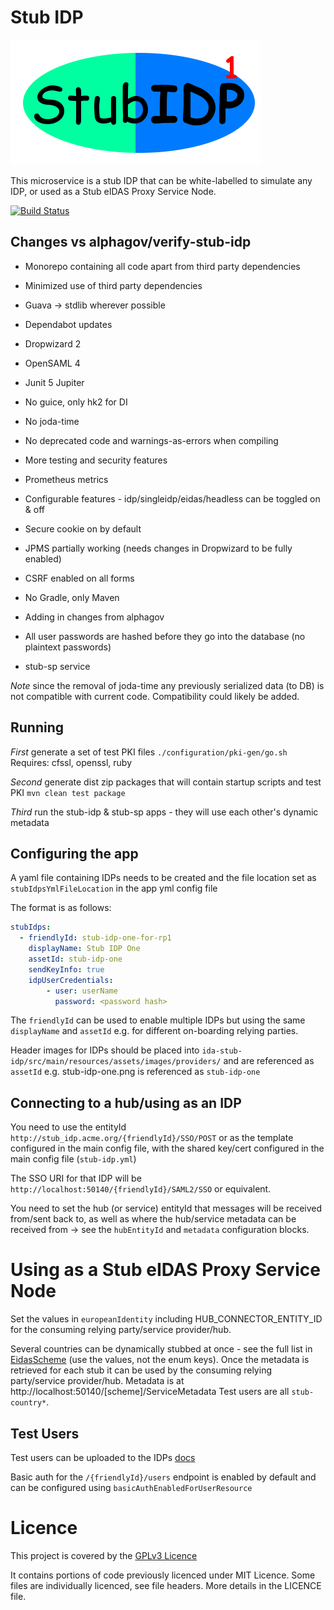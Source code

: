 # Stub IDP
![Stub IDP logo](././stub-idp/src/main/resources/assets/images/providers/stub-idp-one.png)

This microservice is a stub IDP that can be white-labelled to simulate any IDP, or used as a Stub eIDAS Proxy Service Node.

[![Build Status](https://travis-ci.org/stub-idp/stub-idp.svg?branch=monorepo)](https://travis-ci.org/stub-idp/stub-idp)

## Changes vs alphagov/verify-stub-idp

* Monorepo containing all code apart from third party dependencies
* Minimized use of third party dependencies
* Guava -> stdlib wherever possible
* Dependabot updates
* Dropwizard 2
* OpenSAML 4
* Junit 5 Jupiter
* No guice, only hk2 for DI
* No joda-time
* No deprecated code and warnings-as-errors when compiling


* More testing and security features
* Prometheus metrics
* Configurable features - idp/singleidp/eidas/headless can be toggled on & off
* Secure cookie on by default
* JPMS partially working (needs changes in Dropwizard to be fully enabled)
* CSRF enabled on all forms
* No Gradle, only Maven
* Adding in changes from alphagov
* All user passwords are hashed before they go into the database (no plaintext passwords) 
* stub-sp service

*Note* since the removal of joda-time any previously serialized data (to DB) is not compatible with current code. Compatibility could likely be added.

## Running

*First* generate a set of test PKI files `./configuration/pki-gen/go.sh`
Requires: cfssl, openssl, ruby

*Second* generate dist zip packages that will contain startup scripts and test PKI `mvn clean test package`

*Third* run the stub-idp & stub-sp apps - they will use each other's dynamic metadata

## Configuring the app

A yaml file containing IDPs needs to be created and the file location set as  `stubIdpsYmlFileLocation` in the app yml config file

The format is as follows:

```yaml
stubIdps:
  - friendlyId: stub-idp-one-for-rp1
    displayName: Stub IDP One
    assetId: stub-idp-one
    sendKeyInfo: true
    idpUserCredentials:
        - user: userName
          password: <password hash>
```

The `friendlyId` can be used to enable multiple IDPs but using the same `displayName` and `assetId` e.g. for different on-boarding relying parties.

Header images for IDPs should be placed into `ida-stub-idp/src/main/resources/assets/images/providers/` and are referenced as `assetId` e.g. stub-idp-one.png is referenced as `stub-idp-one`

## Connecting to a hub/using as an IDP

You need to use the entityId `http://stub_idp.acme.org/{friendlyId}/SSO/POST` or as the template configured in the main config file, with the shared key/cert configured in the main config file (`stub-idp.yml`)

The SSO URI for that IDP will be `http://localhost:50140/{friendlyId}/SAML2/SSO` or equivalent.

You need to set the hub (or service) entityId that messages will be received from/sent back to, as well as where the hub/service metadata can be received from -> see the `hubEntityId` and `metadata` configuration blocks.

# Using as a Stub eIDAS Proxy Service Node

Set the values in `europeanIdentity` including HUB_CONNECTOR_ENTITY_ID for the consuming relying party/service provider/hub.

Several countries can be dynamically stubbed at once - see the full list in [EidasScheme](src/main/java/uk/gov/ida/stub/idp/domain/EidasScheme.java) (use the values, not the enum keys).  Once the metadata is retrieved for each stub it can be used by the consuming relying party/service provider/hub.  Metadata is at http://localhost:50140/[scheme]/ServiceMetadata  Test users are all `stub-country*`.

## Test Users

Test users can be uploaded to the IDPs [docs](https://alphagov.github.io/rp-onboarding-tech-docs/pages/env/envEndToEndTests.html#createtestusers)

Basic auth for the `/{friendlyId}/users` endpoint is enabled by default and can be configured using `basicAuthEnabledForUserResource`

# Licence

This project is covered by the [GPLv3 Licence](LICENCE)

It contains portions of code previously licenced under MIT Licence.  Some files are individually licenced, see file headers.  More details in the LICENCE file. 
